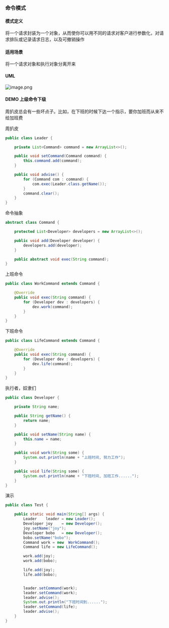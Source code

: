 ### 命令模式
#### 模式定义
将一个请求封装为一个对象，从而使你可以用不同的请求对客户进行参数化，对请求排队或记录请求日志，以及可撤销操作

#### 适用场景
将一个请求对象和执行对象分离开来

#### UML
![image.png](http://img.masterjoy.top/20190924/624644a8c0059419a62c09208964228d.png)

#### DEMO 上级命令下级
周扒皮总会有一些坏点子。比如，在下班的时候下达一个指示，要你加班而从来不给加班费

周扒皮
```java
public class Leader {

    private List<Command> command = new ArrayList<>();

    public void setCommand(Command command) {
        this.command.add(command);
    }

    public void advise() {
        for (Command com : command) {
            com.exec(Leader.class.getName());
        }
        command.clear();
    }
}
```
命令抽象
```java
abstract class Command {

    protected List<Developer> developers = new ArrayList<>();

    public void add(Developer developer) {
        developers.add(developer);
    }

    public abstract void exec(String command);
}
```
上班命令
```java
public class WorkCommand extends Command {

    @Override
    public void exec(String command) {
        for (Developer dev : developers) {
            dev.work(command);
        }
    }
}
```
下班命令
```java
public class LifeCommand extends Command {

    @Override
    public void exec(String command) {
        for (Developer dev : developers) {
            dev.life(command);
        }
    }
}
```
执行者，奴隶们
```java
public class Developer {

    private String name;

    public String getName() {
        return name;
    }

    public void setName(String name) {
        this.name = name;
    }

    public void work(String some) {
        System.out.println(name + "上班时间, 努力工作");
    }

    public void life(String some) {
        System.out.println(name + "下班时间, 加班工作......");
    }
}
```
演示
```java
public class Test {

    public static void main(String[] args) {
        Leader    leader = new Leader();
        Developer joy    = new Developer();
        joy.setName("joy");
        Developer bobo   = new Developer();
        bobo.setName("bobo");
        Command work = new  WorkCommand();
        Command life = new LifeCommand();

        work.add(joy);
        work.add(bobo);

        life.add(joy);
        life.add(bobo);


        leader.setCommand(work);
        leader.setCommand(work);
        leader.advise();
        System.out.println("下班时间到......");
        leader.setCommand(life);
        leader.advise();
    }
}
```


